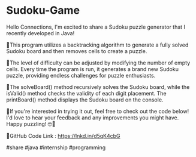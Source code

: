 # Sudoku-Game

Hello Connections, I'm excited to share a Sudoku puzzle generator that I recently developed in Java!

🔸This program utilizes a backtracking algorithm to generate a fully solved Sudoku board and then removes cells to create a puzzle.

🔹The level of difficulty can be adjusted by modifying the number of empty cells. Every time the program is run, it generates a brand new Sudoku puzzle, providing endless challenges for puzzle enthusiasts.

🔸The solveBoard() method recursively solves the Sudoku board, while the isValid() method checks the validity of each digit placement. The printBoard() method displays the Sudoku board on the console.

🔹If you're interested in trying it out, feel free to check out the code below! I'd love to hear your feedback and any improvements you might have. Happy puzzling! 🤓🎉

🔗GitHub Code Link : https://lnkd.in/d5qK4cbG

#share #java #internship #programming
